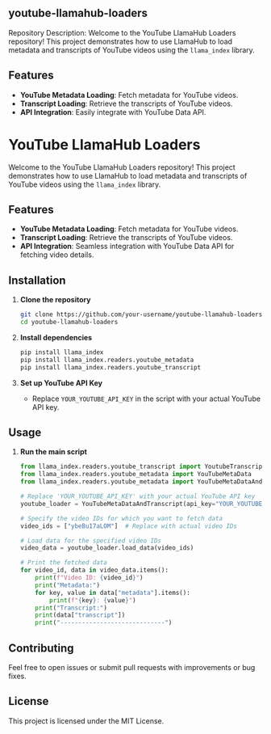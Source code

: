 ## youtube-llamahub-loaders
Repository Description: Welcome to the YouTube LlamaHub Loaders repository! This project demonstrates how to use LlamaHub to load metadata and transcripts of YouTube videos using the `llama_index` library.

## Features

- **YouTube Metadata Loading**: Fetch metadata for YouTube videos.
- **Transcript Loading**: Retrieve the transcripts of YouTube videos.
- **API Integration**: Easily integrate with YouTube Data API.

# YouTube LlamaHub Loaders

Welcome to the YouTube LlamaHub Loaders repository! This project demonstrates how to use LlamaHub to load metadata and transcripts of YouTube videos using the `llama_index` library.

## Features

- **YouTube Metadata Loading**: Fetch metadata for YouTube videos.
- **Transcript Loading**: Retrieve the transcripts of YouTube videos.
- **API Integration**: Seamless integration with YouTube Data API for fetching video details.

## Installation

1. **Clone the repository**
    ```bash
    git clone https://github.com/your-username/youtube-llamahub-loaders.git
    cd youtube-llamahub-loaders
    ```

2. **Install dependencies**
    ```bash
    pip install llama_index
    pip install llama_index.readers.youtube_metadata
    pip install llama_index.readers.youtube_transcript
    ```

3. **Set up YouTube API Key**
    - Replace `YOUR_YOUTUBE_API_KEY` in the script with your actual YouTube API key.

## Usage

1. **Run the main script**
    ```python
    from llama_index.readers.youtube_transcript import YoutubeTranscriptReader
    from llama_index.readers.youtube_metadata import YouTubeMetaData
    from llama_index.readers.youtube_metadata import YouTubeMetaDataAndTranscript

    # Replace 'YOUR_YOUTUBE_API_KEY' with your actual YouTube API key
    youtube_loader = YouTubeMetaDataAndTranscript(api_key="YOUR_YOUTUBE_API_KEY")

    # Specify the video IDs for which you want to fetch data
    video_ids = ["ybeBu17aLOM"]  # Replace with actual video IDs

    # Load data for the specified video IDs
    video_data = youtube_loader.load_data(video_ids)

    # Print the fetched data
    for video_id, data in video_data.items():
        print(f"Video ID: {video_id}")
        print("Metadata:")
        for key, value in data["metadata"].items():
            print(f"{key}: {value}")
        print("Transcript:")
        print(data["transcript"])
        print("-----------------------------")
    ```

## Contributing

Feel free to open issues or submit pull requests with improvements or bug fixes.

## License

This project is licensed under the MIT License.


